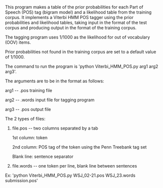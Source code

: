This program makes a table of the prior probabilities for each Part of Speech (POS) tag (bigram model) and a likelihood table from the training corpus. It implements a Viterbi HMM POS tagger using the prior probabilities and likelihood tables, taking input in the format of the test corpus and producing output in the format of the training corpus.

The tagging program uses 1/1000 as the likelihood for out of vocabulary (OOV) items. 

Prior probabilities not found in the training corpus are set to a default value of 1/1000. 

The command to run the program is 'python Viterbi_HMM_POS.py arg1 arg2 arg3'.

The arguments are to be in the format as follows:

arg1 -- .pos training file

arg2 -- .words input file for tagging program

arg3 -- .pos output file

The 2 types of files:

1) file.pos -- two columns separated by a tab

   1st column: token
   
   2nd column: POS tag of the token using the Penn Treebank tag set
   
   Blank line: sentence separator

2) file.words -- one token per line, blank line between sentences

Ex: 'python Viterbi_HMM_POS.py WSJ_02-21.pos WSJ_23.words submission.pos'
